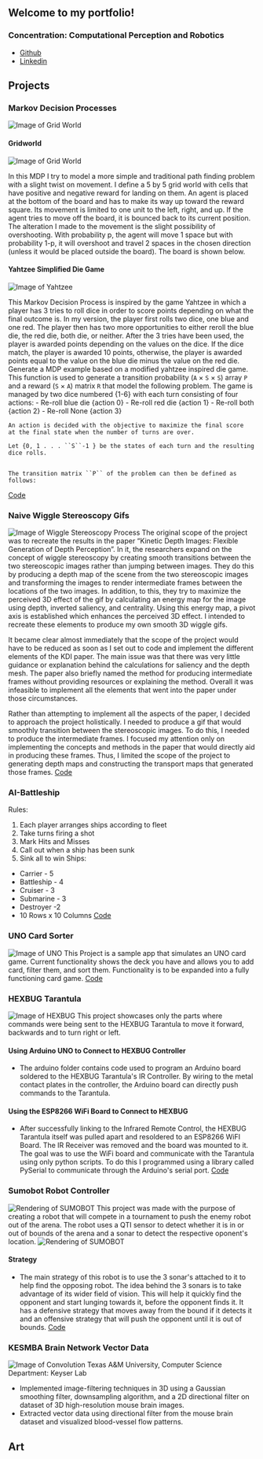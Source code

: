 ## Welcome to my portfolio!
### Concentration: Computational Perception and Robotics
- [Github](https://github.com/ConnieC14)
- [Linkedin](https://www.linkedin.com/in/consuelocuevas)

## Projects
### Markov Decision Processes
![Image of Grid World](images/MDPSmall.png)
#### Gridworld
![Image of Grid World](images/Q-LearningMDP.png)

In this MDP I try to model a more simple and traditional path finding problem with a slight twist
on movement. I define a 5 by 5 grid world with cells that have positive and negative reward for
landing on them. An agent is placed at the bottom of the board and has to make its way up
toward the reward square. Its movement is limited to one unit to the left, right, and up. If the
agent tries to move off the board, it is bounced back to its current position. The alteration I made
to the movement is the slight possibility of overshooting. With probability p, the agent will move
1 space but with probability 1-p, it will overshoot and travel 2 spaces in the chosen direction
(unless it would be placed outside the board). The board is shown below.

#### Yahtzee Simplified Die Game
![Image of Yahtzee](images/YahtzeeMDP.png)

This Markov Decision Process is inspired by the game Yahtzee in which a player has 3 tries
to roll dice in order to score points depending on what the final outcome is. In my version, the
player first rolls two dice, one blue and one red. The player then has two more opportunities to
either reroll the blue die, the red die, both die, or neither. After the 3 tries have been used, the
player is awarded points depending on the values on the dice. If the dice match, the player is
awarded 10 points, otherwise, the player is awarded points equal to the value on the blue die
minus the value on the red die.
Generate a MDP example based on a modified yahtzee inspired die game.
    This function is used to generate a transition probability
    (``A`` × ``S`` × ``S``) array ``P`` and a reward (``S`` × ``A``) matrix
    ``R`` that model the following problem. 
    The game is managed by two dice numbered {1-6} with each turn consisting of 
    four actions:
    - Re-roll blue die {action 0}
    - Re-roll red die  {action 1}
    - Re-roll both     {action 2}
    - Re-roll None     {action 3}
    
    An action is decided with the objective to maximize the final score 
    at the final state when the number of turns are over.
    
    Let {0, 1 . . . ``S``-1 } be the states of each turn and the resulting dice rolls.
    
    
    The transition matrix ``P`` of the problem can then be defined as follows:
    
[Code](https://github.com/ConnieC14/Markov_Decision_Processes)

### Naive Wiggle Stereoscopy Gifs
![Image of Wiggle Stereoscopy Process](images/WiggleStereoscopy.png)
The original scope of the project was to recreate the results in the paper “Kinetic Depth Images: Flexible Generation of Depth Perception”. In it, the researchers expand on the concept of wiggle stereoscopy by creating smooth transitions between the two stereoscopic images rather than jumping between images. They do this by producing a depth map of the scene from the two stereoscopic images and transforming the images to render intermediate frames between the locations of the two images. In addition, to this, they try to maximize the perceived 3D effect of the gif by calculating an energy map for the image using depth, inverted saliency, and centrality. Using this energy map, a pivot axis is established which enhances the perceived 3D effect. I intended to recreate these elements to produce my own smooth 3D wiggle gifs.

It became clear almost immediately that the scope of the project would have to be reduced as soon as I set out to code and implement the different elements of the KDI paper. The main issue was that there was very little guidance or explanation behind the calculations for saliency and the depth mesh. The paper also briefly named the method for producing intermediate frames without providing resources or explaining the method. Overall it was infeasible to implement all the elements that went into the paper under those circumstances.

Rather than attempting to implement all the aspects of the paper, I decided to approach the project holistically. I needed to produce a gif that would smoothly transition between the stereoscopic images. To do this, I needed to produce the intermediate frames. I focused my attention only on implementing the concepts and methods in the paper that would directly aid in producing these frames. Thus, I limited the scope of the project to generating depth maps and constructing the transport maps that generated those frames.
[Code](https://github.com/ConnieC14/Naive_Wiggle_Stereoscopy_Gifs)

### AI-Battleship
Rules:
1. Each player arranges ships according to fleet
2. Take turns firing a shot
3. Mark Hits and Misses
4. Call out when a ship has been sunk
5. Sink all to win
Ships:
* Carrier - 5
* Battleship - 4
* Cruiser - 3
* Submarine - 3
* Destroyer -2
* 10 Rows x 10 Columns
[Code](https://github.com/ConnieC14/AI-Battleship)

### UNO Card Sorter
![Image of UNO](images/UNOCardCreator.png)
This Project is a sample app that simulates an UNO card game. Current functionality shows the deck you have and allows you to add card, filter them, and sort them. Functionality is to be expanded into a fully functioning card game.
[Code](https://github.com/ConnieC14/UNO)

### HEXBUG Tarantula
![Image of HEXBUG](images/HEXBUG.png)
This project showcases only the parts where commands were being sent to the HEXBUG Tarantula to move it forward, backwards and to turn right or left.

#### Using Arduino UNO to Connect to HEXBUG Controller
- The arduino folder contains code used to program an Arduino board soldered to the HEXBUG Tarantula's IR Controller. By wiring to the metal contact plates in the controller, the Arduino board can directly push commands to the Tarantula.

#### Using the ESP8266 WiFi Board to Connect to HEXBUG
- After successfully linking to the Infrared Remote Control, the HEXBUG Tarantula itself was pulled apart and resoldered to an ESP8266 WiFI Board. The IR Receiver was removed and the board was mounted to it. The goal was to use the WiFi board and communicate with the Tarantula using only python scripts. To do this I programmed using a library called PySerial to communicate through the Arduino's serial port.
[Code](https://github.com/ConnieC14/HEXBUG-Tarantula)


### Sumobot Robot Controller
![Rendering of SUMOBOT](images/SUMOBOTCAD.png)
This project was made with the purpose of creating a robot that will compete in a tournament to push the enemy robot out of the arena. The robot uses a QTI sensor to detect whether it is in or out of bounds of the arena and a sonar to detect the respective oponent's location.
![Rendering of SUMOBOT](images/SUMOBOT.png)
#### Strategy
- The main strategy of this robot is to use the 3 sonar's attached to it to help find the opposing robot. The idea behind the 3 sonars is to take advantage of its wider field of vision. This will help it quickly find the opponent and start lunging towards it, before the opponent finds it. It has a defensive strategy that moves away from the bound if it detects it and an offensive strategy that will push the opponent until it is out of bounds.
[Code](https://github.com/ConnieC14/Sumobot_Robot_Controller)

### KESMBA Brain Network Vector Data
![Image of Convolution](images/Convolution.png)
Texas A&M University, Computer Science Department: Keyser Lab
- Implemented image-filtering techniques in 3D using a Gaussian smoothing filter, downsampling algorithm, and a 2D directional filter on dataset of 3D high-resolution mouse brain images.   
- Extracted vector data using directional filter from the mouse brain dataset and visualized blood-vessel flow patterns.

## Art

